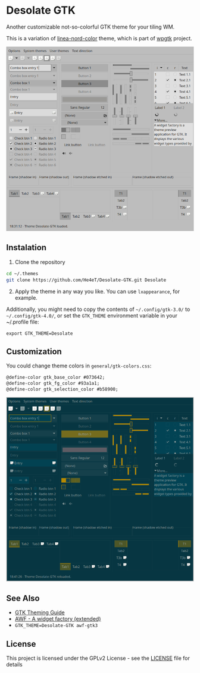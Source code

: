 # Desolate GTK

Another customizable not-so-colorful GTK theme for your tiling WM.

This is a variation of [linea-nord-color](https://github.com/deviantfero/wpgtk-templates) theme, which is part of [wpgtk](https://github.com/deviantfero/wpgtk) project.

![Default colors](screenshots/default.png)

## Instalation

1. Clone the repository
```sh
cd ~/.themes
git clone https://github.com/He4eT/Desolate-GTK.git Desolate
```
2. Apply the theme in any way you like. You can use `lxappearance`, for example.

Additionally, you might need to copy the contents of `~/.config/gtk-3.0/` to `~/.config/gtk-4.0/`, or set the `GTK_THEME` environment variable in your ~/.profile file:
```
export GTK_THEME=Desolate
```

## Customization

You could change theme colors in `general/gtk-colors.css`:
```
@define-color gtk_base_color #073642;
@define-color gtk_fg_color #93a1a1;
@define-color gtk_selection_color #b58900;
```
![Solarized colors](screenshots/solarized.png)

## See Also

- [GTK Theming Guide](https://gtkthemingguide.vercel.app/)
- [AWF - A widget factory (extended)](https://github.com/luigifab/awf-extended)
- `GTK_THEME=Desolate-GTK awf-gtk3`

## License

This project is licensed under the GPLv2 License - see the [LICENSE](LICENSE) file for details
